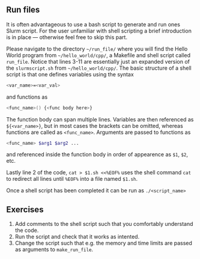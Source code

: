 Run files
---

It is often advantageous to use a bash script to generate and run ones Slurm script.
For the user unfamiliar with shell scripting a brief introduction is in place &mdash; otherwise feel free to skip this part.

Please navigate to the directory `~/run_file/` where you will find the Hello World program from `~/hello_world/cpp/`, a Makefile and shell script called `run_file`.
Notice that lines 3-11 are essentially just an expanded version of the `slurmscript.sh` from `~/hello_world/cpp/`.
The basic structure of a shell script is that one defines variables using the syntax

```bash
<var_name>=<var_val>
```

and functions as

```bash
<func_name>() {<func body here>}
```

The function body can span multiple lines.
Variables are then referenced as `${<var_name>}`, but in most cases the brackets can be omitted, whereas functions are called as `<func_name>`.
Arguments are passed to functions as

```bash
<func_name> $arg1 $arg2 ...
```

and referenced inside the function body in order of appearence as `$1`, `$2`, etc.

Lastly line 2 of the code, `cat > $1.sh <<%EOF%` uses the shell command `cat` to redirect all lines until `%EOF%` into a file named `$1.sh`.

Once a shell script has been completed it can be run as `./<script_name>`

Exercises
---
1. Add comments to the shell script such that you comfortably understand the code.
2. Run the script and check that it works as intented.
3. Change the script such that e.g. the memory and time limits are passed as arguments to `make_run_file`.
